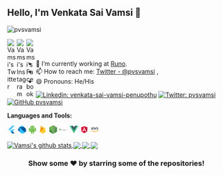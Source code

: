 ## Hello, I'm Venkata Sai Vamsi 👋

<p align="left"> <img src="https://komarev.com/ghpvc/?username=pvsvamsi&label=Views&color=blue&style=plastic" alt="pvsvamsi" /> </p>

<a href="https://twitter.com/pvsvamsi">
  <img align="left" alt="Vamsi's Twitter" width="22px" src="https://cdn.jsdelivr.net/npm/simple-icons@v3/icons/twitter.svg" />
</a>
<a href="https://linkedin.com/in/venkata-sai-vamsi-penupothu/>
  <img align="left" alt="Vamsi's Linkdein" width="22px" src="https://cdn.jsdelivr.net/npm/simple-icons@v3/icons/linkedin.svg" />
</a>
<a href="https://github.com/pvsvamsi>
  <img align="left" alt="Vamsi's Github" width="22px" src="https://cdn.jsdelivr.net/npm/simple-icons@v3/icons/github.svg" />
</a>
<a href="https://instagram.com/pvsvamsi/">
  <img align="left" alt="Vamsi's Instagram" width="22px" src="https://cdn.jsdelivr.net/npm/simple-icons@v3/icons/instagram.svg" />
</a>
<a href="https://www.facebook.com/VenkataSaiVamsiPenupothu">
  <img align="left" alt="Vamsi's Facebook" width="22px" src="https://cdn.jsdelivr.net/npm/simple-icons@v3/icons/facebook.svg" />
</a>
<!-- <a href="https://www.youtube.com/VenkataSaiVamsi_iiti">
  <img align="left" alt="Vamsi's Youtube" width="22px" src="https://cdn.jsdelivr.net/npm/simple-icons@v3/icons/youtube.svg" />
</a> -->

<br/>
<br/>


- 🔭 I’m currently working at [Runo](https://runo.in).
- 📫 How to reach me: [Twitter - @pvsvamsi](https://twitter.com/pvsvamsi) , 
- 😄 Pronouns: He/His

[![Linkedin: venkata-sai-vamsi-penupothu](https://img.shields.io/badge/-pvsvamsi-blue?style=flat-square&logo=Linkedin&logoColor=white&link=https://www.linkedin.com/in/venkata-sai-vamsi-penupothu/)](https://www.linkedin.com/in/venkata-sai-vamsi-penupothu/)
[![Twitter: pvsvamsi](https://img.shields.io/twitter/follow/pvsvamsi?style=social)](https://twitter.com/pvsvamsi)
[![GitHub pvsvamsi](https://img.shields.io/github/followers/pvsvamsi?label=follow&style=social)](https://github.com/pvsvamsi)


**Languages and Tools:**  

<code><img height="20" src="https://raw.githubusercontent.com/github/explore/80688e429a7d4ef2fca1e82350fe8e3517d3494d/topics/flutter/flutter.png"></code>
<code><img height="20" src="https://raw.githubusercontent.com/github/explore/80688e429a7d4ef2fca1e82350fe8e3517d3494d/topics/dart/dart.png"></code>
<code><img height="20" src="https://raw.githubusercontent.com/github/explore/80688e429a7d4ef2fca1e82350fe8e3517d3494d/topics/android/android.png"></code>
<code><img height="20" src="https://raw.githubusercontent.com/github/explore/80688e429a7d4ef2fca1e82350fe8e3517d3494d/topics/firebase/firebase.png"></code>
<code><img height="20" src="https://raw.githubusercontent.com/github/explore/80688e429a7d4ef2fca1e82350fe8e3517d3494d/topics/nodejs/nodejs.png"></code>
<code><img height="20" src="https://raw.githubusercontent.com/github/explore/80688e429a7d4ef2fca1e82350fe8e3517d3494d/topics/mongodb/mongodb.png"></code>
<code><img height="20" src="https://raw.githubusercontent.com/github/explore/80688e429a7d4ef2fca1e82350fe8e3517d3494d/topics/vue/vue.png"></code>
<code><img height="20" src="https://raw.githubusercontent.com/github/explore/80688e429a7d4ef2fca1e82350fe8e3517d3494d/topics/angular/angular.png"></code>
<code><img height="20" src="https://raw.githubusercontent.com/github/explore/80688e429a7d4ef2fca1e82350fe8e3517d3494d/topics/aws/aws.png"></code>


<a href="https://github.com/pvsvamsi">
 <img align="center" src="https://github-readme-stats.vercel.app/api?username=pvsvamsi&show_icons=true&theme=light&line_height=27" alt="Vamsi's github stats"/>
</a>
<a href="https://github.com/pvsvamsi">
  <img align="center" src="https://github-readme-stats.vercel.app/api/top-langs/?username=pvsvamsi&theme=light&hide_langs_below=1" />
</a>
 
<a href="https://github.com/pvsvamsi/SystemAlertWindow">
  <img align="center" src="https://github-readme-stats.vercel.app/api/pin/?username=pvsvamsi&repo=SystemAlertWindow&theme=light" />
</a>

</a>
<a href="https://github.com/pvsvamsi/Disable-Battery-Optimizations">
 <img align="center" src="https://github-readme-stats.vercel.app/api/pin/?username=pvsvamsi&repo=Disable-Battery-Optimizations&theme=light" />
</a>

<div align="center">

### Show some ❤️ by starring some of the repositories!

</div>


<!--
**pvsvamsi/pvsvamsi** is a ✨ _special_ ✨ repository because its `README.md` (this file) appears on your GitHub profile.

Here are some ideas to get you started:

- 🔭 I’m currently working on ...
- 🌱 I’m currently learning ...
- 👯 I’m looking to collaborate on ...
- 🤔 I’m looking for help with ...
- 💬 Ask me about ...
- 📫 How to reach me: ...
- 😄 Pronouns: ...
- ⚡ Fun fact: ...
-->

